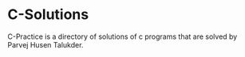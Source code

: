 # C-Solutions
C-Practice is a directory of solutions of c programs that are solved by Parvej Husen Talukder.
